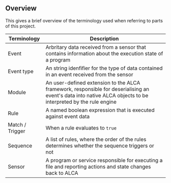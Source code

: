 ## Overview

This gives a brief overview of the terminology used when referring to parts of this project.

| Terminology     | Description                                                                                                                                                  |
|-----------------|--------------------------------------------------------------------------------------------------------------------------------------------------------------|
| Event           | Arbritary data received from a sensor that contains information about the execution state of a program                                                       |
| Event type      | An string idenfifier for the type of data contained in an event received from the sensor                                                                     |
| Module          | An user-defined extension to the ALCA framework, responsible for deserialising an event's data into native ALCA objects to be interpreted by the rule engine |
| Rule            | A named boolean expression that is executed against event data                                                                                               |
| Match / Trigger | When a rule evaluates to `true`                                                                                                                              |
| Sequence        | A list of rules, where the order of the rules determines whether the sequence triggers or not                                                                |
| Sensor          | A program or service responsible for executing a file and reporting actions and state changes back to ALCA                                                   |
